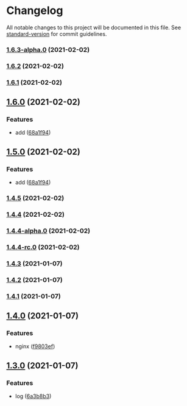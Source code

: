 # Changelog

All notable changes to this project will be documented in this file. See [standard-version](https://github.com/conventional-changelog/standard-version) for commit guidelines.

### [1.6.3-alpha.0](https://github.com/wforguo/study/compare/v1.6.2...v1.6.3-alpha.0) (2021-02-02)

### [1.6.2](https://github.com/wforguo/study/compare/v1.6.1...v1.6.2) (2021-02-02)

### [1.6.1](https://github.com/wforguo/study/compare/v1.6.0...v1.6.1) (2021-02-02)

## [1.6.0](https://github.com/wforguo/study/compare/v1.4.5...v1.6.0) (2021-02-02)


### Features

* add ([68a1f94](https://github.com/wforguo/study/commit/68a1f940ef1b9b048602965426967c8d0c58319b))

## [1.5.0](https://github.com/wforguo/study/compare/v1.4.5...v1.5.0) (2021-02-02)


### Features

* add ([68a1f94](https://github.com/wforguo/study/commit/68a1f940ef1b9b048602965426967c8d0c58319b))

### [1.4.5](https://github.com/wforguo/study/compare/v1.4.4...v1.4.5) (2021-02-02)

### [1.4.4](https://github.com/wforguo/study/compare/v1.4.4-alpha.0...v1.4.4) (2021-02-02)

### [1.4.4-alpha.0](https://github.com/wforguo/study/compare/v1.4.4-rc.0...v1.4.4-alpha.0) (2021-02-02)

### [1.4.4-rc.0](https://github.com/wforguo/study/compare/v3.0.0...v1.4.4-rc.0) (2021-02-02)

### [1.4.3](https://github.com/wforguo/study/compare/v1.4.2...v1.4.3) (2021-01-07)

### [1.4.2](https://github.com/wforguo/study/compare/v1.4.1...v1.4.2) (2021-01-07)

### [1.4.1](https://github.com/wforguo/study/compare/v1.4.0...v1.4.1) (2021-01-07)

## [1.4.0](https://github.com/wforguo/study/compare/v1.3.0...v1.4.0) (2021-01-07)


### Features

* nginx ([f9803ef](https://github.com/wforguo/study/commit/f9803efad03cb8b287dec01acdf5ec315847e54f))

## [1.3.0](https://github.com/wforguo/study/compare/v1.2.4...v1.3.0) (2021-01-07)


### Features

* log ([6a3b8b3](https://github.com/wforguo/study/commit/6a3b8b3881e177cfe5758a9a259d640545fe0aa1))
